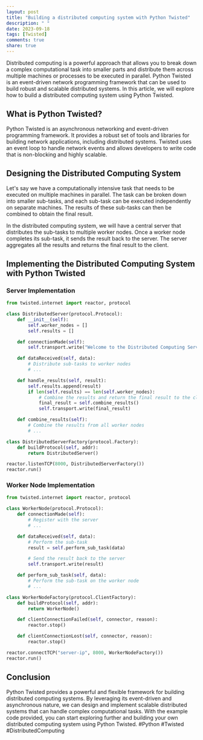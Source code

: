 ```yaml
---
layout: post
title: "Building a distributed computing system with Python Twisted"
description: " "
date: 2023-09-18
tags: [Twisted]
comments: true
share: true
---
```


Distributed computing is a powerful approach that allows you to break down a complex computational task into smaller parts and distribute them across multiple machines or processes to be executed in parallel. Python Twisted is an event-driven network programming framework that can be used to build robust and scalable distributed systems. In this article, we will explore how to build a distributed computing system using Python Twisted.

## What is Python Twisted?

Python Twisted is an asynchronous networking and event-driven programming framework. It provides a robust set of tools and libraries for building network applications, including distributed systems. Twisted uses an event loop to handle network events and allows developers to write code that is non-blocking and highly scalable.

## Designing the Distributed Computing System

Let's say we have a computationally intensive task that needs to be executed on multiple machines in parallel. The task can be broken down into smaller sub-tasks, and each sub-task can be executed independently on separate machines. The results of these sub-tasks can then be combined to obtain the final result.

In the distributed computing system, we will have a central server that distributes the sub-tasks to multiple worker nodes. Once a worker node completes its sub-task, it sends the result back to the server. The server aggregates all the results and returns the final result to the client.

## Implementing the Distributed Computing System with Python Twisted

### Server Implementation

```python
from twisted.internet import reactor, protocol

class DistributedServer(protocol.Protocol):
    def __init__(self):
        self.worker_nodes = []
        self.results = []

    def connectionMade(self):
        self.transport.write("Welcome to the Distributed Computing Server")

    def dataReceived(self, data):
        # Distribute sub-tasks to worker nodes
        # ...

    def handle_results(self, result):
        self.results.append(result)
        if len(self.results) == len(self.worker_nodes):
            # Combine the results and return the final result to the client
            final_result = self.combine_results()
            self.transport.write(final_result)

    def combine_results(self):
        # Combine the results from all worker nodes
        # ...

class DistributedServerFactory(protocol.Factory):
    def buildProtocol(self, addr):
        return DistributedServer()

reactor.listenTCP(8000, DistributedServerFactory())
reactor.run()
```

### Worker Node Implementation

```python
from twisted.internet import reactor, protocol

class WorkerNode(protocol.Protocol):
    def connectionMade(self):
        # Register with the server
        # ...

    def dataReceived(self, data):
        # Perform the sub-task
        result = self.perform_sub_task(data)

        # Send the result back to the server
        self.transport.write(result)

    def perform_sub_task(self, data):
        # Perform the sub-task on the worker node
        # ...

class WorkerNodeFactory(protocol.ClientFactory):
    def buildProtocol(self, addr):
        return WorkerNode()

    def clientConnectionFailed(self, connector, reason):
        reactor.stop()

    def clientConnectionLost(self, connector, reason):
        reactor.stop()

reactor.connectTCP("server-ip", 8000, WorkerNodeFactory())
reactor.run()
```

## Conclusion

Python Twisted provides a powerful and flexible framework for building distributed computing systems. By leveraging its event-driven and asynchronous nature, we can design and implement scalable distributed systems that can handle complex computational tasks. With the example code provided, you can start exploring further and building your own distributed computing system using Python Twisted. #Python #Twisted #DistributedComputing